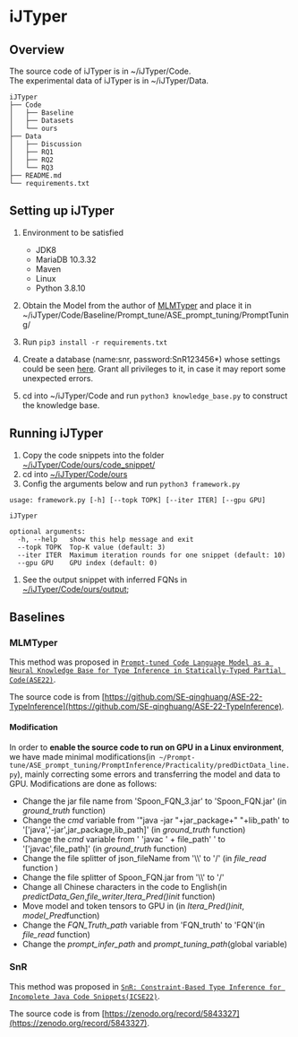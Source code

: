 # iJTyper
## Overview
The source code of iJTyper is in ~/iJTyper/Code.\
The experimental data of iJTyper is in ~/iJTyper/Data.
```
iJTyper
├── Code
│   ├── Baseline
│   ├── Datasets
│   └── ours
├── Data
│   ├── Discussion
│   ├── RQ1
│   ├── RQ2
│   └── RQ3
├── README.md
└── requirements.txt
```

## Setting up iJTyper
<!-- Docker is strongly recommanded to help you ease the process of setting up iJTyper. You can access it in Google Drive. If you still want to set up iJTyper on your own, please follow the instructions below. -->
1. Environment to be satisfied

    - JDK8
    - MariaDB 10.3.32 
    - Maven
    - Linux
    - Python 3.8.10

2. Obtain the Model from the author of [MLMTyper](https://github.com/SE-qinghuang/ASE-22-TypeInference) and place it in ~/iJTyper/Code/Baseline/Prompt_tune/ASE_prompt_tuning/PromptTuning/
3. Run ``pip3 install -r requirements.txt``
4. Create a database (name:snr, password:SnR123456*) whose settings could be seen [here](./Code/ours/knowledge_base.py). Grant all privileges to it, in case it may report some unexpected errors.
5. cd into ~/iJTyper/Code and run  ``python3 knowledge_base.py`` to construct the knowledge base.

## Running iJTyper
1. Copy the code snippets into the folder [~/iJTyper/Code/ours/code_snippet/](./Code/ours/code_snippet/)
2. cd into [~/iJTyper/Code/ours](./Code/ours/)
3. Config the arguments below and run ```python3 framework.py```
```
usage: framework.py [-h] [--topk TOPK] [--iter ITER] [--gpu GPU]

iJTyper

optional arguments:
  -h, --help   show this help message and exit
  --topk TOPK  Top-K value (default: 3)
  --iter ITER  Maximum iteration rounds for one snippet (default: 10)
  --gpu GPU    GPU index (default: 0)
```
1. See the output snippet with inferred FQNs in [~/iJTyper/Code/ours/output](./Code/ours/output/); 
 
## Baselines
### MLMTyper
This method was proposed in [`Prompt-tuned Code Language Model as a Neural Knowledge Base for Type Inference in Statically-Typed Partial Code(ASE22)`](https://dl.acm.org/doi/abs/10.1145/3551349.3556912).

The source code is from [https://github.com/SE-qinghuang/ASE-22-TypeInference](https://github.com/SE-qinghuang/ASE-22-TypeInference).

#### Modification
In order to **enable the source code to run on GPU in a Linux environment**, we have made minimal modifications(in` ~/Prompt-tune/ASE_prompt_tuning/PromptInference/Practicality/predDictData_line.py`), mainly correcting some errors and transferring the model and data to GPU.  Modifications are done as follows:  
- Change the jar file name from 'Spoon_FQN_3.jar' to 'Spoon_FQN.jar' (in *ground_truth* function)
- Change the *cmd* variable from '"java -jar "+jar_package+" "+lib_path' to '['java','-jar',jar_package,lib_path]' (in *ground_truth* function)
- Change the *cmd* variable from ' 'javac ' + file_path' ' to '['javac',file_path]' (in *ground_truth* function)
- Change the file splitter of json_fileName from '\\\\' to '/' (in *file_read* function )
- Change the file splitter of Spoon_FQN.jar from '\\\\' to '/'
- Change all Chinese characters in the code to English(in *predictData_Gen*,*file_writer*,*Itera_Pred()init* function)
- Move model and token tensors to GPU in (in *Itera_Pred()init*, *model_Pred*function)
- Change the *FQN_Truth_path* variable from 'FQN_truth' to 'FQN'(in *file_read* function)
- Change the *prompt_infer_path* and *prompt_tuning_path*(global variable)


### SnR
This method was proposed in [`SnR: Constraint-Based Type Inference for Incomplete Java Code Snippets(ICSE22)`](https://dl.acm.org/doi/abs/10.1145/3510003.3510061).

The source code is from [https://zenodo.org/record/5843327](https://zenodo.org/record/5843327).



